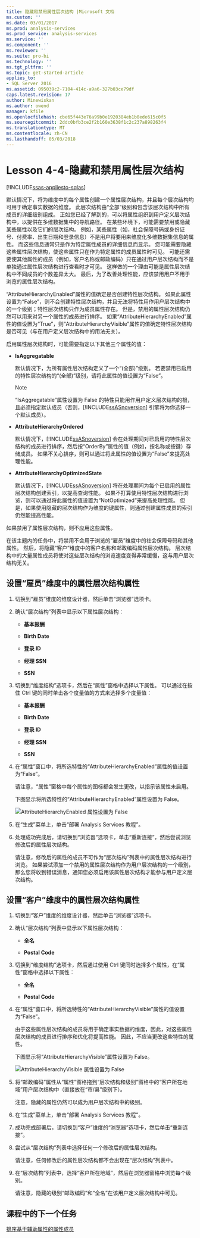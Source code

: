 ```yaml
---
title: 隐藏和禁用属性层次结构 |Microsoft 文档
ms.custom: ''
ms.date: 03/01/2017
ms.prod: analysis-services
ms.prod_service: analysis-services
ms.service: ''
ms.component: ''
ms.reviewer: ''
ms.suite: pro-bi
ms.technology: ''
ms.tgt_pltfrm: ''
ms.topic: get-started-article
applies_to:
- SQL Server 2016
ms.assetid: 095039c2-7104-414c-a9a6-327b03ce79df
caps.latest.revision: 17
author: Minewiskan
ms.author: owend
manager: kfile
ms.openlocfilehash: cbe65f443e76a99b0e1920384eb1b0ede615c0f5
ms.sourcegitcommit: 2ddc0bfb3ce2f2b160e3638f1c2c237a898263f4
ms.translationtype: MT
ms.contentlocale: zh-CN
ms.lasthandoff: 05/03/2018
---
```

# <a name="lesson-4-4---hiding-and-disabling-attribute-hierarchies"></a>Lesson 4-4-隐藏和禁用属性层次结构
[!INCLUDE[ssas-appliesto-sqlas](../includes/ssas-appliesto-sqlas.md)]

默认情况下，将为维度中的每个属性创建一个属性层次结构，并且每个层次结构均可用于确定事实数据的维度。 此层次结构由“全部”级别和包含该层次结构中所有成员的详细级别组成。 正如您已经了解到的，可以将属性组织到用户定义层次结构中，以提供在多维数据集中的导航路径。 在某些环境下，可能需要禁用或隐藏某些属性以及它们的层次结构。 例如，某些属性（如，社会保障号码或身份证号、付费率、出生日期和登录信息）不是用户将要用来维度化多维数据集信息的属性。 而这些信息通常只是作为特定属性成员的详细信息而显示。 您可能需要隐藏这些属性层次结构，使这些属性只在作为特定属性的成员属性时可见。 可能还需要使其他属性的成员（例如，客户名称或邮政编码）只在通过用户层次结构而不是单独通过属性层次结构进行查看时才可见。 这样做的一个理由可能是属性层次结构中不同成员的个数差异太大。 最后，为了改善处理性能，应该禁用用户不用于浏览的属性层次结构。  
  
“AttributeHierarchyEnabled”属性的值确定是否创建特性层次结构。 如果此属性设置为“False”，则不会创建特性层次结构，并且无法将特性用作用户层次结构中的一个级别；特性层次结构只作为成员属性存在。 但是，禁用的属性层次结构仍然可以用来对另一个属性的成员进行排序。 如果“AttributeHierarchyEnabled”属性的值设置为“True”，则“AttributeHierarchyVisible”属性的值确定特性层次结构是否可见（与在用户定义层次结构中的用法无关）。  
  
启用属性层次结构时，可能需要指定以下其他三个属性的值：  
  
-   **IsAggregatable**  
  
    默认情况下，为所有属性层次结构定义了一个“(全部)”级别。 若要禁用已启用的特性层次结构的“(全部)”级别，请将此属性的值设置为“False”。  
  
    > [!NOTE]  
    > “IsAggregatable”属性设置为 False 的特性只能用作用户定义层次结构的根，且必须指定默认成员（否则，[!INCLUDE[ssASnoversion](../includes/ssasnoversion-md.md)] 引擎将为你选择一个默认成员）。  
  
-   **AttributeHierarchyOrdered**  
  
    默认情况下，[!INCLUDE[ssASnoversion](../includes/ssasnoversion-md.md)] 会在处理期间对已启用的特性层次结构的成员进行排序，然后按“OrderBy”属性的值（例如，按名称或按键）存储成员。 如果不关心排序，则可以通过将此属性的值设置为“False”来提高处理性能。  
  
-   **AttributeHierarchyOptimizedState**  
  
    默认情况下，[!INCLUDE[ssASnoversion](../includes/ssasnoversion-md.md)] 将在处理期间为每个已启用的属性层次结构创建索引，以提高查询性能。 如果不打算使用特性层次结构进行浏览，则可以通过将此属性的值设置为“NotOptimized”来提高处理性能。 但是，如果使用隐藏的层次结构作为维度的键属性，则通过创建属性成员的索引仍然能提高性能。  
  
如果禁用了属性层次结构，则不应用这些属性。  
  
在该主题内的任务中，将禁用不会用于浏览的“雇员”维度中的社会保障号码和其他属性。 然后，将隐藏“客户”维度中的客户名称和邮政编码属性层次结构。 层次结构中的大量属性成员将使对这些层次结构的浏览速度变得非常缓慢，这与用户层次结构无关。  
  
## <a name="setting-attribute-hierarchy-properties-in-the-employee-dimension"></a>设置“雇员”维度中的属性层次结构属性  
  
1.  切换到“雇员”维度的维度设计器，然后单击“浏览器”选项卡。  
  
2.  确认“层次结构”列表中显示以下属性层次结构：  
  
    -   **基本报酬**  
  
    -   **Birth Date**  
  
    -   **登录 ID**  
  
    -   **经理 SSN**  
  
    -   **SSN**  
  
3.  切换到“维度结构”选项卡，然后在“属性”窗格中选择以下属性。 可以通过在按住 Ctrl 键的同时单击各个度量值的方式来选择多个度量值：  
  
    -   **基本报酬**  
  
    -   **Birth Date**  
  
    -   **登录 ID**  
  
    -   **经理 SSN**  
  
    -   **SSN**  
  
4.  在“属性”窗口中，将所选特性的“AttributeHierarchyEnabled”属性的值设置为“False”。  
  
    请注意，“属性”窗格中每个属性的图标都会发生更改，以指示该属性未启用。  
  
    下图显示将所选特性的“AttributeHierarchyEnabled”属性设置为 False。  
  
    ![AttributeHierarchyEnabled 属性设置为 False](../analysis-services/media/l4-hierarchyenabled-1.gif "AttributeHierarchyEnabled 属性设置为 False")  
  
5.  在“生成”菜单上，单击“部署 Analysis Services 教程”。  
  
6.  处理成功完成后，请切换到“浏览器”选项卡，单击“重新连接”，然后尝试浏览修改后的属性层次结构。  
  
    请注意，修改后的属性的成员不可作为“层次结构”列表中的属性层次结构进行浏览。 如果尝试添加一个禁用的属性层次结构作为用户层次结构的一个级别，那么您将收到错误消息，通知您必须启用该属性层次结构才能参与用户定义层次结构。  
  
## <a name="setting-attribute-hierarchy-properties-in-the-customer-dimension"></a>设置“客户”维度中的属性层次结构属性  
  
1.  切换到“客户”维度的维度设计器，然后单击“浏览器”选项卡。  
  
2.  确认“层次结构”列表中显示以下属性层次结构：  
  
    -   **全名**  
  
    -   **Postal Code**  
  
3.  切换到“维度结构”选项卡，然后通过使用 Ctrl 键同时选择多个属性，在“属性”窗格中选择以下属性：  
  
    -   **全名**  
  
    -   **Postal Code**  
  
4.  在“属性”窗口中，将所选特性的“AttributeHierarchyVisible”属性的值设置为“False”。  
  
    由于这些属性层次结构的成员将用于确定事实数据的维度，因此，对这些属性层次结构的成员进行排序和优化将提高性能。 因此，不应当更改这些特性的属性。  
  
    下图显示将“AttributeHierarchyVisible”属性设置为 False。  
  
    ![AttributeHierarchyVisible 属性设置为 False](../analysis-services/media/l4-hierarchyvisible-1.gif "AttributeHierarchyVisible 属性设置为 False")  
  
5.  将“邮政编码”属性从“属性”窗格拖到“层次结构和级别”窗格中的“客户所在地域”用户层次结构中（直接放在“市/县”级别下）。  
  
    注意，隐藏的属性仍然可以成为用户层次结构中的级别。  
  
6.  在“生成”菜单上，单击“部署 Analysis Services 教程”。  
  
7.  成功完成部署后，请切换到“客户”维度的“浏览器”选项卡，然后单击“重新连接”。  
  
8.  尝试从“层次结构”列表中选择任何一个修改后的属性层次结构。  
  
    请注意，任何修改后的属性层次结构都不会出现在“层次结构”列表中。  
  
9. 在“层次结构”列表中，选择“客户所在地域”，然后在浏览器窗格中浏览每个级别。  
  
    请注意，隐藏的级别“邮政编码”和“全名”在该用户定义层次结构中可见。  
  
## <a name="next-task-in-lesson"></a>课程中的下一个任务  
[排序基于辅助属性的属性成员](../analysis-services/lesson-4-5-sorting-attribute-members-based-on-a-secondary-attribute.md)  
  
  
  
